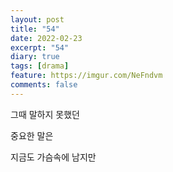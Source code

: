 ```yaml
---
layout: post
title: "54"
date: 2022-02-23
excerpt: "54"
diary: true
tags: [drama]
feature: https://imgur.com/NeFndvm
comments: false
---
```


그때 말하지 못했던

중요한 말은

지금도 가슴속에 남지만
